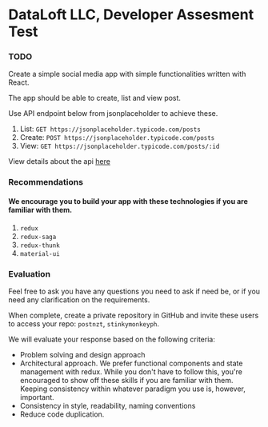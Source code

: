 # DataLoft LLC, Developer Assesment Test

### TODO

Create a simple social media app with simple functionalities written with React.

The app should be able to create, list and view post.

Use API endpoint below from jsonplaceholder to achieve these.

1. List: `GET https://jsonplaceholder.typicode.com/posts`
2. Create: `POST https://jsonplaceholder.typicode.com/posts`
3. View: `GET https://jsonplaceholder.typicode.com/posts/:id`

View details about the api [here](https://jsonplaceholder.typicode.com/guide/)

### Recommendations

#### We encourage you to build your app with these technologies if you are familiar with them.

1. `redux`
2. `redux-saga`
3. `redux-thunk`
4. `material-ui`


### Evaluation

Feel free to ask you have any questions you need to ask if need be, or if you need any clarification on the requirements.

When complete, create a private repository in GitHub and invite these users to access your repo: `postnzt`, `stinkymonkeyph`.

We will evaluate your response based on the following criteria:

- Problem solving and design approach
- Architectural approach. We prefer functional components and state management with redux. 
  While you don't have to follow this, you're encouraged to show off these skills if you are familiar with them. 
  Keeping consistency within whatever paradigm you use is, however, important.
- Consistency in style, readability, naming conventions
- Reduce code duplication.





